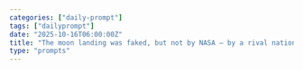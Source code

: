 ```yaml
---
categories: ["daily-prompt"]
tags: ["dailyprompt"]
date: "2025-10-16T06:00:00Z"
title: "The moon landing was faked, but not by NASA – by a rival nation to embarrass the US."
type: "prompts"
---
```

